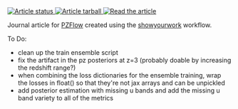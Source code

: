 <a href="https://github.com/jfcrenshaw/pzflow-paper/actions/workflows/build.yml">
<img src="https://github.com/jfcrenshaw/pzflow-paper/actions/workflows/build.yml/badge.svg" alt="Article status"/>
</a>
<a href="https://github.com/jfcrenshaw/pzflow-paper/raw/main-pdf/arxiv.tar.gz">
<img src="https://img.shields.io/badge/article-tarball-blue.svg?style=flat" alt="Article tarball"/>
</a>
<a href="https://github.com/jfcrenshaw/pzflow-paper/raw/main-pdf/ms.pdf">
<img src="https://img.shields.io/badge/article-pdf-blue.svg?style=flat" alt="Read the article"/>
</a>

Journal article for [PZFlow](https://jfcrenshaw.github.io/pzflow/) created using the [showyourwork](https://github.com/showyourwork/showyourwork) workflow.

To Do:

- clean up the train ensemble script
- fix the artifact in the pz posteriors at z=3 (probably doable by increasing the redshift range?)
- when combining the loss dictionaries for the ensemble training, wrap the losses in float() so that they're not jax arrays and can be unpickled
- add posterior estimation with missing u bands and add the missing u band variety to all of the metrics
